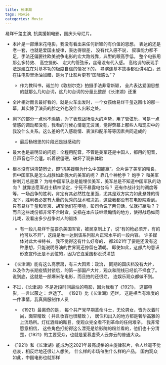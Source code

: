 ```yaml
---
title: 长津湖
tags: Movie
categories: Movie
---
```




易烊千玺主演, 抗美援朝电影，国庆头号烂片。

<!--more-->

* 本片是一部爆米花电影，我没有看出来任何新颖的有价值的思想。 表达的还是老一套，也就是爱国主旋律，表达得很差， 没有代入感不说， 叙事能力都不足，手法还偏要往欧美战争电影的宏大路线靠，典型的眼高手低。 整个电影用那么多特效、 高空摄影、 宏大的管弦乐，丝毫没有代入感。 高格调的表现手法是建立在对基本功的极度自信的情况下的， 导演连基本故事都没讲明白，还在往电影里添油加醋，是为了让影片更有“国际感么”？
  * 作为教科书，诺兰的《敦刻尔克》拍摄手法非常新颖， 全片表达爱国思想的就那么几句台词，这几句台词的分量比整部《长津湖》还重
* 全片相对而言最好看的，就是火车出发时，一个女孩给易烊千玺送围巾的那一幕，其实除了演员的脸之外也没什么出彩之处。
* 剩下的部分一点也不煽情，为了表现战场浩大的声势，用了管弦乐，可是一点情感的调动都没有，我看的时候心情毫无波澜，觉得荧幕上那些人和现实中的我没什么关系。这么差的代入感剧情、表演和配乐等等因素共同造成的
  * 最后杨根思的片段还是挺感动的
* 最大也是最明显的问题：全程用配音。不管是美军还是中国人，都用的配音，且声音也不合适，听着很僵硬，破坏了观影体验
* 根本没有讲清楚历史，即“抗美援朝为什么中国能赢”。全片讲了美军的精良，但中国军队是怎么战胜如此强大的美军的呢？ 靠几个神枪手？ 炮手？ 和美军拼刺刀总是赢？ 为啥中国军队总是能埋伏美军，美军总是不知道中国军队的动向？ 就靠志愿军战士精神坚定，宁死不暴露电台吗？ 还有作战计划的调度等等，一场战争的胜利，肯定有其必然性在里面，尤其是双方实力如此悬殊的情况下，胜利者必定有大量的优秀的战术和决策，这些我都没有在电影院看到。只有易烊千玺和吴京、胡军他们在唠嗑，彭司令说了两句话，仗就打赢啦？？而且这些戏份都非常不合时宜，安插在本应该继续煽情的地方，使得战场如同儿戏，没看出多少战争对人的锻炼
  * 有一段儿易烊千玺要杀美国军官，被吴京制止了，说“有的枪必须开，有的枪可以不开”，这段是唯一达到该系列影片正常水平的一段内容。 许多媒体对此大书特书， 我不觉得这有什么好夸的， 都2021年了要是还没有这种思想，只能说明导演的世界观还停留在清朝。 即使如此，这部片的意识形态宣传还是不到位的，因为它连爱国都没说清楚

* 《长津湖》能有这么高票房，有三大因素：政治， 同期的国庆档没有大片， 以及作为长期疫情封锁后，的第一部国产大片，观众和院线已经饥不择食了。 说到底，这就是一部爆米花电影，而且拍的还很烂， 连娱乐观众都做不到。
* 不过，《长津湖》不是近段时间最烂的电影，因为我看了《1921》， 这部电影，一言以蔽之： 烂透了。 《1921》比《长津湖》还烂， 这是相当有难度的一件事情，我真佩服制作人员
  * 《1921》最离奇的是， 每个共产党早期革命斗士，无论男女，皆为衣着时尚，面容精致（ 并且妆容也很精致 ）， 居住和出入的地方都是奢华高雅的上流场所。灯红酒绿的眩目，使观众完全看不到革命的任何艰辛。 我非常愿意相信， 这些角色打扮得这么漂亮是给影院的粉丝看的，他们也十分清楚，《1921》的主要受众，也就是爱慕虚荣人云亦云的普通大众。 
* 《1921》和《长津湖》能成为这2021年最高规格的主旋律影片，令人丝毫不觉悲哀，相反烂地还很让人想笑， 什么样的市场催生什么样的产品。 国内观众如此，中国电影也就那样
